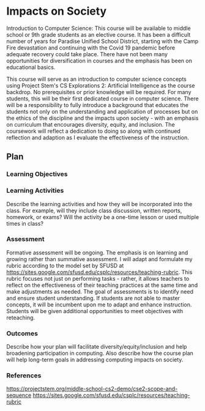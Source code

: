 # Impacts on Society

Introduction to Computer Science: This course will be available to middle school or 9th grade students as an elective course. It has been a difficult number of years for Paradise Unified School District, starting with the Camp Fire devastation and continuing with the Covid 19 pandemic before adequate recovery could take place. There have not been many opportunities for diversification in courses and the emphasis has been on educational basics. 

This course will serve as an introduction to computer science concepts using Project Stem's CS Explorations 2: Artificial Intelligence as the course backdrop. No prerequisites or prior knowledge will be required. For many students, this will be their first dedicated course in computer science.  There will be a responsibility to fully introduce a background that educates the students not only on the understanding and application of processes but on the ethics of the discipline and the impacts upon society - with an emphasis on curriculum that encourages diversity, equity, and inclusion. The coursework will reflect a dedication to doing so along with continued reflection and adaption as I evaluate the effectiveness of the instruction. 

## Plan

### Learning Objectives



### Learning Activities

Describe the learning activities and how they will be incorporated into the class. For example, will they include class discussion, written reports, homework, or exams? Will the activity be a one-time lesson or used multiple times in class?

### Assessment

Formative assessment will be ongoing.  The emphasis is on learning and growing rather than summative assessment.  I will adapt and formulate my rubric according to the model set by SFUSD at https://sites.google.com/sfusd.edu/csplc/resources/teaching-rubric.  This rubric focuses not just on performing tasks - rather, it allows teachers to reflect on the effectiveness of their teaching practices at the same time and make adjustments as needed.  The goal of assessments is to identify need and ensure student understanding. If students are not able to master concepts, it will be incumbent upon me to adapt and enhance instruction. Students will be given additional opportunities to meet objectives with reteaching. 

### Outcomes

Describe how your plan will facilitate diversity/equity/inclusion and help broadening participation in computing. Also describe how the course plan will help long-term goals in addressing computing impacts on society.
 
### References

https://projectstem.org/middle-school-cs2-demo/cse2-scope-and-sequence
https://sites.google.com/sfusd.edu/csplc/resources/teaching-rubric
